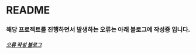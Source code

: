 # README

### 해당 프로젝트를 진행하면서 발생하는 오류는 아래 블로그에 작성중 입니다.

##### [오류 작성 블로그](https://cronex.tistory.com/)
